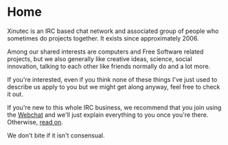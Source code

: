 Home
====

Xinutec is an IRC based chat network and associated group of people who
sometimes do projects together. It exists since approximately 2006.

Among our shared interests are computers and Free Software related projects, but we
also generally like creative ideas, science, social innovation, talking to each
other like friends normally do and a lot more.

If you're interested, even if you think none of these things I've just used to
describe us apply to you but we might get along anyway, feel free to check it out.

If you're new to this whole IRC business, we recommend that you join using the
[Webchat](https://qwebirc.xinutec.net/?channels=%23linux) and we'll just
explain everything to you once you're there. Otherwise, [read on](connect).

We don't bite if it isn't consensual.
